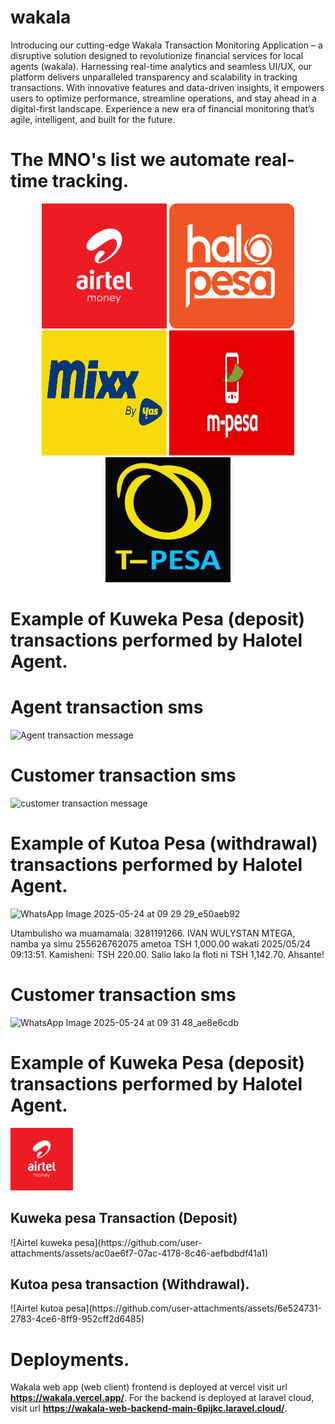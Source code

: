 # wakala
Introducing our cutting-edge Wakala Transaction Monitoring Application – a disruptive solution designed to revolutionize financial services for local agents (wakala). Harnessing real-time analytics and seamless UI/UX, our platform delivers unparalleled transparency and scalability in tracking transactions. With innovative features and data-driven insights, it empowers users to optimize performance, streamline operations, and stay ahead in a digital-first landscape. Experience a new era of financial monitoring that’s agile, intelligent, and built for the future.

 #  The MNO's list we automate real-time tracking.
<p align="center">
   <img src="https://github.com/kelvin-manyengo-magwe/wakala/blob/main/wakala_app/assets/images/icons/airtel-money-logo.png" width="200" height="200" />
   <img src="https://github.com/kelvin-manyengo-magwe/wakala/blob/main/wakala_app/assets/images/icons/halo-pesa-logo.png" width="200" height="200" />
   <img src="https://github.com/kelvin-manyengo-magwe/wakala/blob/main/wakala_app/assets/images/icons/mixx-by-yas-logo.png" width="200" height="200" />
   <img src="https://github.com/kelvin-manyengo-magwe/wakala/blob/main/wakala_app/assets/images/icons/mpesa-logo.jpg" width="200" height="200" />
   <img src="https://github.com/kelvin-manyengo-magwe/wakala/blob/main/wakala_app/assets/images/icons/t-pesa-logo.jpg" width="200" height="200" />
</p>


# Example of Kuweka Pesa (deposit) transactions performed by Halotel Agent.

# Agent transaction sms                                                  
![Agent transaction message](https://github.com/user-attachments/assets/3d125be0-4e6e-4aca-aa03-98bdc6b8886d)


# Customer transaction sms
![customer transaction message](https://github.com/user-attachments/assets/4ce8de89-c9b3-48ce-984e-b8472e952a06)

# Example of Kutoa Pesa (withdrawal) transactions performed by Halotel Agent.

![WhatsApp Image 2025-05-24 at 09 29 29_e50aeb92](https://github.com/user-attachments/assets/f76f173f-ea9c-4e59-a8a5-5d2a6e3b16bd)

<p>Utambulisho wa muamamala: 3281191266. IVAN WULYSTAN MTEGA, namba ya simu  255626762075 ametoa TSH 1,000.00 wakati 2025/05/24 09:13:51. Kamisheni: TSH 220.00. Salio lako la floti ni TSH 1,142.70. Ahsante!</p>

# Customer transaction sms
![WhatsApp Image 2025-05-24 at 09 31 48_ae8e6cdb](https://github.com/user-attachments/assets/8054a2cf-f22e-4d74-a615-5e3fb4993d12)

# Example of Kuweka Pesa (deposit) transactions performed by Halotel Agent.
 <img src="https://github.com/kelvin-manyengo-magwe/wakala/blob/main/wakala_app/assets/images/icons/airtel-money-logo.png" width="100" height="100" />
<h2>Kuweka pesa Transaction (Deposit)</h2>
![Airtel kuweka pesa](https://github.com/user-attachments/assets/ac0ae6f7-07ac-4178-8c46-aefbdbdf41a1)


<h2>Kutoa pesa transaction (Withdrawal).</h2>
![Airtel kutoa pesa](https://github.com/user-attachments/assets/6e524731-2783-4ce6-8ff9-952cff2d6485)


# Deployments.
Wakala web app (web client) frontend is deployed at vercel visit url **https://wakala.vercel.app/**. For the backend is deployed at laravel cloud, visit url **https://wakala-web-backend-main-6pijkc.laravel.cloud/**.

